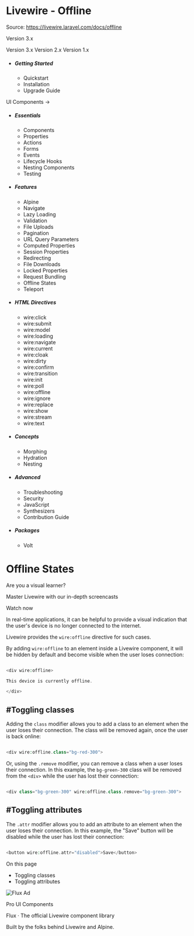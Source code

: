 # Livewire - Offline

Source: https://livewire.laravel.com/docs/offline

Version 3.x

Version 3.x
Version 2.x
Version 1.x

* ##### Getting Started

  + Quickstart
  + Installation
  + Upgrade Guide

UI Components →

* ##### Essentials

  + Components
  + Properties
  + Actions
  + Forms
  + Events
  + Lifecycle Hooks
  + Nesting Components
  + Testing
* ##### Features

  + Alpine
  + Navigate
  + Lazy Loading
  + Validation
  + File Uploads
  + Pagination
  + URL Query Parameters
  + Computed Properties
  + Session Properties
  + Redirecting
  + File Downloads
  + Locked Properties
  + Request Bundling
  + Offline States
  + Teleport
* ##### HTML Directives

  + wire:click
  + wire:submit
  + wire:model
  + wire:loading
  + wire:navigate
  + wire:current
  + wire:cloak
  + wire:dirty
  + wire:confirm
  + wire:transition
  + wire:init
  + wire:poll
  + wire:offline
  + wire:ignore
  + wire:replace
  + wire:show
  + wire:stream
  + wire:text
* ##### Concepts

  + Morphing
  + Hydration
  + Nesting
* ##### Advanced

  + Troubleshooting
  + Security
  + JavaScript
  + Synthesizers
  + Contribution Guide
* ##### Packages

  + Volt

Offline States
==============

Are you a visual learner?

Master Livewire with our in-depth screencasts

Watch now

In real-time applications, it can be helpful to provide a visual indication that the user's device is no longer connected to the internet.

Livewire provides the `wire:offline` directive for such cases.

By adding `wire:offline` to an element inside a Livewire component, it will be hidden by default and become visible when the user loses connection:

```php

<div wire:offline>

This device is currently offline.

</div>

```
#Toggling classes
-----------------

Adding the `class` modifier allows you to add a class to an element when the user loses their connection. The class will be removed again, once the user is back online:

```php

<div wire:offline.class="bg-red-300">

```
Or, using the `.remove` modifier, you can remove a class when a user loses their connection. In this example, the `bg-green-300` class will be removed from the `<div>` while the user has lost their connection:

```php

<div class="bg-green-300" wire:offline.class.remove="bg-green-300">

```
#Toggling attributes
--------------------

The `.attr` modifier allows you to add an attribute to an element when the user loses their connection. In this example, the "Save" button will be disabled while the user has lost their connection:

```php

<button wire:offline.attr="disabled">Save</button>

```
On this page

* Toggling classes
* Toggling attributes

![Flux Ad](/images/flux_ad.jpg)

Pro UI Components

Flux · The official Livewire component library

Built by the folks behind Livewire and Alpine.